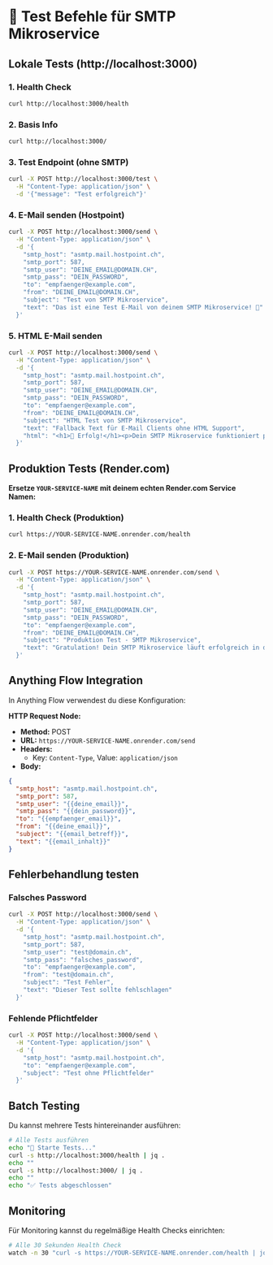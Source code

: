 # 🧪 Test Befehle für SMTP Mikroservice

## Lokale Tests (http://localhost:3000)

### 1. Health Check
```bash
curl http://localhost:3000/health
```

### 2. Basis Info
```bash
curl http://localhost:3000/
```

### 3. Test Endpoint (ohne SMTP)
```bash
curl -X POST http://localhost:3000/test \
  -H "Content-Type: application/json" \
  -d '{"message": "Test erfolgreich"}'
```

### 4. E-Mail senden (Hostpoint)
```bash
curl -X POST http://localhost:3000/send \
  -H "Content-Type: application/json" \
  -d '{
    "smtp_host": "asmtp.mail.hostpoint.ch",
    "smtp_port": 587,
    "smtp_user": "DEINE_EMAIL@DOMAIN.CH",
    "smtp_pass": "DEIN_PASSWORD",
    "to": "empfaenger@example.com",
    "from": "DEINE_EMAIL@DOMAIN.CH",
    "subject": "Test von SMTP Mikroservice",
    "text": "Das ist eine Test E-Mail von deinem SMTP Mikroservice! 🚀"
  }'
```

### 5. HTML E-Mail senden
```bash
curl -X POST http://localhost:3000/send \
  -H "Content-Type: application/json" \
  -d '{
    "smtp_host": "asmtp.mail.hostpoint.ch",
    "smtp_port": 587,
    "smtp_user": "DEINE_EMAIL@DOMAIN.CH",
    "smtp_pass": "DEIN_PASSWORD",
    "to": "empfaenger@example.com",
    "from": "DEINE_EMAIL@DOMAIN.CH",
    "subject": "HTML Test von SMTP Mikroservice",
    "text": "Fallback Text für E-Mail Clients ohne HTML Support",
    "html": "<h1>🎉 Erfolg!</h1><p>Dein SMTP Mikroservice funktioniert perfekt!</p><p><strong>Features:</strong></p><ul><li>HTTP zu SMTP Relay</li><li>Dynamische Konfiguration</li><li>HTML & Text Support</li></ul>"
  }'
```

## Produktion Tests (Render.com)

**Ersetze `YOUR-SERVICE-NAME` mit deinem echten Render.com Service Namen:**

### 1. Health Check (Produktion)
```bash
curl https://YOUR-SERVICE-NAME.onrender.com/health
```

### 2. E-Mail senden (Produktion)
```bash
curl -X POST https://YOUR-SERVICE-NAME.onrender.com/send \
  -H "Content-Type: application/json" \
  -d '{
    "smtp_host": "asmtp.mail.hostpoint.ch",
    "smtp_port": 587,
    "smtp_user": "DEINE_EMAIL@DOMAIN.CH",
    "smtp_pass": "DEIN_PASSWORD",
    "to": "empfaenger@example.com",
    "from": "DEINE_EMAIL@DOMAIN.CH",
    "subject": "Produktion Test - SMTP Mikroservice",
    "text": "Gratulation! Dein SMTP Mikroservice läuft erfolgreich in der Produktion! 🌟"
  }'
```

## Anything Flow Integration

In Anything Flow verwendest du diese Konfiguration:

**HTTP Request Node:**
- **Method:** POST
- **URL:** `https://YOUR-SERVICE-NAME.onrender.com/send`
- **Headers:** 
  - Key: `Content-Type`, Value: `application/json`
- **Body:** 
```json
{
  "smtp_host": "asmtp.mail.hostpoint.ch",
  "smtp_port": 587,
  "smtp_user": "{{deine_email}}",
  "smtp_pass": "{{dein_password}}",
  "to": "{{empfaenger_email}}",
  "from": "{{deine_email}}",
  "subject": "{{email_betreff}}",
  "text": "{{email_inhalt}}"
}
```

## Fehlerbehandlung testen

### Falsches Password
```bash
curl -X POST http://localhost:3000/send \
  -H "Content-Type: application/json" \
  -d '{
    "smtp_host": "asmtp.mail.hostpoint.ch",
    "smtp_port": 587,
    "smtp_user": "test@domain.ch",
    "smtp_pass": "falsches_password",
    "to": "empfaenger@example.com",
    "from": "test@domain.ch",
    "subject": "Test Fehler",
    "text": "Dieser Test sollte fehlschlagen"
  }'
```

### Fehlende Pflichtfelder
```bash
curl -X POST http://localhost:3000/send \
  -H "Content-Type: application/json" \
  -d '{
    "smtp_host": "asmtp.mail.hostpoint.ch",
    "to": "empfaenger@example.com",
    "subject": "Test ohne Pflichtfelder"
  }'
```

## Batch Testing

Du kannst mehrere Tests hintereinander ausführen:

```bash
# Alle Tests ausführen
echo "🧪 Starte Tests..."
curl -s http://localhost:3000/health | jq .
echo ""
curl -s http://localhost:3000/ | jq .
echo ""
echo "✅ Tests abgeschlossen"
```

## Monitoring

Für Monitoring kannst du regelmäßige Health Checks einrichten:

```bash
# Alle 30 Sekunden Health Check
watch -n 30 "curl -s https://YOUR-SERVICE-NAME.onrender.com/health | jq ."
``` 